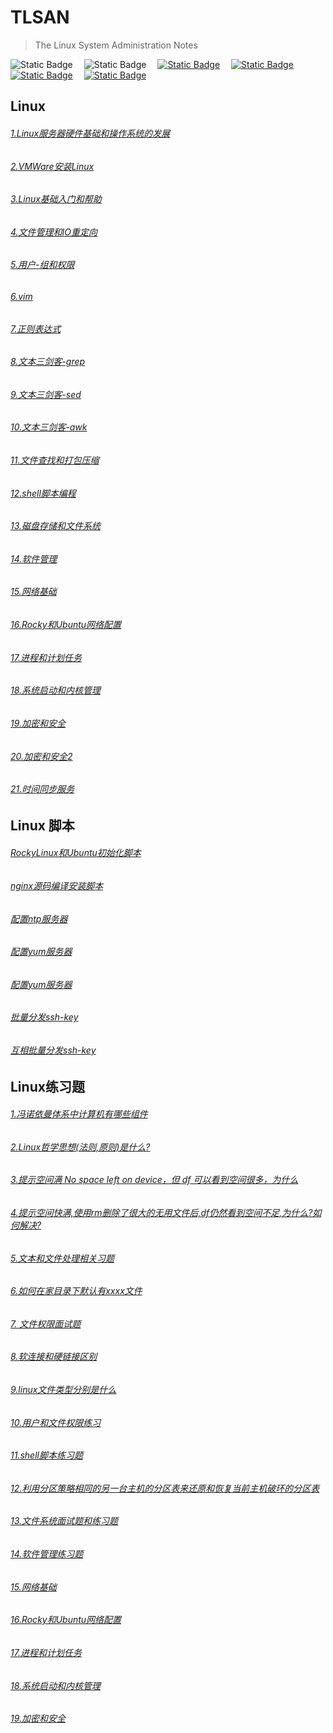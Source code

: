 # TLSAN
> The Linux System Administration Notes

<img alt="Static Badge" src="https://img.shields.io/badge/Linux-Shell-blue">&emsp;
<img alt="Static Badge" src="https://img.shields.io/badge/License-MPL--2.0-yellow">&emsp;
<a href="https://hub.docker.com/"  target="_blank"><img alt="Static Badge" src="https://img.shields.io/badge/docker-red"></a>&emsp;
<a href="https://nginx.org/en/download.html"><img alt="Static Badge" src="https://img.shields.io/badge/nginx-gray"></a>&emsp;
<a href="https://www.vim.org/"><img alt="Static Badge" src="https://img.shields.io/badge/vim-purple"></a>&emsp;
<a href='javascript:(function(){function h(){var e=document.createElement("link");e.setAttribute("type","text/css");e.setAttribute("rel","stylesheet");e.setAttribute("href",l);e.setAttribute("class",c);document.body.appendChild(e)}function p(){var e=document.getElementsByClassName(c);for(var t=0;t<e.length;t++){document.body.removeChild(e[t])}}function d(){var e=document.createElement("div");e.setAttribute("class",f);document.body.appendChild(e);setTimeout(function(){document.body.removeChild(e)},100)}function v(e){return{height:e.offsetHeight || 1,width:e.offsetWidth || 1}}function m(i){var s=v(i);return s.height>e&&s.height<n&&s.width>t&&s.width<r}function g(e){var t=e;var n=0;while(!!t){n+=t.offsetTop;t=t.offsetParent}return n}function y(){var e=document.documentElement;if(!!window.innerWidth){return window.innerHeight}else if(e&&!isNaN(e.clientHeight)){return e.clientHeight}return 0}function b(){if(window.pageYOffset){return window.pageYOffset}return Math.max(document.documentElement.scrollTop,document.body.scrollTop)}function S(e){var t=g(e);return t>=E&&t<=w+E}function x(){var e=document.createElement("audio");e.setAttribute("class",c);e.src=i;e.loop=false;var t=false,n=false,r=false;e.addEventListener("timeupdate",function(){var i=e.currentTime,s=D,o=s.length,u;if(i>=.5&&!t){t=true;T(_)}if(i>=15.5&&!n){n=true;k();d();for(u=0;u<o;u++){N(s[u])}}if(e.currentTime>=28.4&&!r){r=true;C()}},true);e.addEventListener("ended",function(){k();p()},true);e.innerHTML="<p>If you are reading this, it is because your browser does not support the audio element. We recommend that you get a new browser.</p>";document.body.appendChild(e);e.play()}function T(e){e.className+=" "+s+" "+u}function N(e){e.className+=" "+s+" "+a[Math.floor(Math.random()*a.length)]}function C(){var e=document.getElementsByClassName(s);for(var t=0;t<e.length;){e[t].className=e[t].className.replace(s,o)}s=o}function k(){var e=document.getElementsByClassName(s);var t=new RegExp("\\b"+s+"\\b");for(var n=0;n<e.length;){e[n].className=e[n].className.replace(t,"")}}var e=0;var t=0;var n=2000;var r=2000;var i="./harlem-shake.mp3";var s="mw-harlem_shake_me";var o="mw-harlem_shake_slow";var u="im_first";var a=["im_drunk","im_baked","im_trippin","im_blown"];var f="mw-strobe_light";var l="./harlem-shake-style.css";var c="mw_added_css";var w=y();var E=b();var L=document.getElementsByTagName("*"),A=L.length,O,M;var _=null;for(O=0;O<A;O++){M=L[O];if(m(M)){if(S(M)){_=M;break}}}if(M===null){console.warn("Could not find a node of the right size. Please try a different page.");return}h();x();var D=[];for(O=0;O<A;O++){M=L[O];if(m(M)){D.push(M)}}})()' target="_self"><img alt="Static Badge" src="https://img.shields.io/badge/high一下-yellow"></a>&emsp;



## Linux
###### [1.Linux服务器硬件基础和操作系统的发展](./LinuxBasics/1.Linux服务器硬件基础和操作系统的发展.md)
###### [2.VMWare安装Linux](./LinuxBasics/2.VMWare安装Linux.md)
###### [3.Linux基础入门和帮助](./LinuxBasics/3.Linux基础入门和帮助.md)
###### [4.文件管理和IO重定向](./LinuxBasics/4.文件管理和IO重定向.md)
###### [5.用户-组和权限](./LinuxBasics/5.用户-组和权限.md)
###### [6.vim](./LinuxBasics/6.vim.md)
###### [7.正则表达式](./LinuxBasics/7.正则表达式.md)
###### [8.文本三剑客-grep](./LinuxBasics/8.grep.md)
###### [9.文本三剑客-sed](./LinuxBasics/9.sed.md)
###### [10.文本三剑客-awk](./LinuxBasics/10.awk.md)
###### [11.文件查找和打包压缩](./LinuxBasics/11.文件查找和打包压缩.md)
###### [12.shell脚本编程](./LinuxBasics/12.shell脚本编程.md)
###### [13.磁盘存储和文件系统](./LinuxBasics/13.磁盘存储和文件系统.md)
###### [14.软件管理](./LinuxBasics/14.软件管理.md)
###### [15.网络基础](./LinuxBasics/15.网络基础.md)
###### [16.Rocky和Ubuntu网络配置](./LinuxBasics/16.Rocky和Ubuntu网络配置.md)
###### [17.进程和计划任务](./LinuxBasics/17.进程和计划任务.md)
###### [18.系统启动和内核管理](./LinuxBasics/18.系统启动和内核管理.md)
###### [19.加密和安全](./LinuxBasics/19.加密和安全.md)
###### [20.加密和安全2](./LinuxBasics/20.加密和安全2.md)
###### [21.时间同步服务](./LinuxBasics/21.时间同步服务.md)


## Linux 脚本
###### [RockyLinux和Ubuntu初始化脚本](./scripts/system-reset/system_reset.sh)
###### [nginx源码编译安装脚本](./scripts/nginx-install/nginx_install.sh)
###### [配置ntp服务器](./scripts/config-ntp-server/config-ntp-server.sh)
###### [配置yum服务器](./scripts/config-yum-server/config-yum-server.sh)
###### [配置yum服务器](./scripts/config-yum-server/rsync-local-repo.sh)
###### [批量分发ssh-key](./scripts/ssh-key-copy/one2more-ssh-key-copy.sh)
###### [互相批量分发ssh-key](./scripts/ssh-key-copy/more2more-ssh-key-copy.sh)


## Linux练习题 
###### [1.冯诺依曼体系中计算机有哪些组件](./Interview/冯诺依曼体系中计算机有哪些组件.md)
###### [2.Linux哲学思想(法则,原则)是什么?](./Interview/Linux哲学思想是什么.md)
###### [3.提示空间满 No space left on device，但 df 可以看到空间很多，为什么](./Interview/提示空间满Nospaceleftondevice但df可以看到空间很多,为什么.md)
###### [4.提示空间快满,使用rm删除了很大的无用文件后,df仍然看到空间不足,为什么?如何解决?](./Interview/提示空间快满,使用rm删除了很大的无用文件后,df仍然看到空间不足,为什么如何解决.md)
###### [5.文本和文件处理相关习题](./Interview/TextAndFileExercise.md)
###### [6.如何在家目录下默认有xxxx文件](./Interview/如何在家目录下默认有xxxx文件.md)
###### [7. 文件权限面试题](./Interview/文件权限面试题.md)
###### [8.软连接和硬链接区别](./Interview/软连接和硬链接区别.md)
###### [9.linux文件类型分别是什么](./Interview/Linux文件类型.md)
###### [10.用户和文件权限练习](./Interview/用户和文件权限练习.md)
###### [11.shell脚本练习题](./Interview/shell脚本练习题.md)
###### [12.利用分区策略相同的另一台主机的分区表来还原和恢复当前主机破环的分区表](./Interview/利用分区策略相同的另一台主机的分区表来还原和恢复当前主机破环的分区表.md)
###### [13.文件系统面试题和练习题](./Interview/文件系统面试题.md)
###### [14.软件管理练习题](./Interview/软件管理练习题.md)
###### [15.网络基础](./Interview/网路基础.md)
###### [16.Rocky和Ubuntu网络配置](./Interview/Rocky和Ubuntu网络配置.md)
###### [17.进程和计划任务](./Interview/进程和计划任务.md)
###### [18.系统启动和内核管理](./Interview/系统启动和内核管理.md)
###### [19.加密和安全](./Interview/加密和安全.md)



